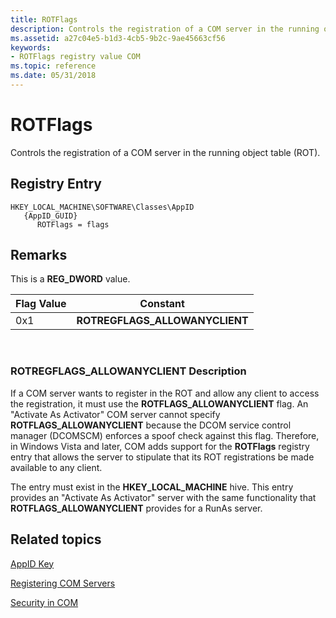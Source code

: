 ```yaml
---
title: ROTFlags
description: Controls the registration of a COM server in the running object table (ROT).
ms.assetid: a27c04e5-b1d3-4cb5-9b2c-9ae45663cf56
keywords:
- ROTFlags registry value COM
ms.topic: reference
ms.date: 05/31/2018
---
```


# ROTFlags

Controls the registration of a COM server in the running object table (ROT).

## Registry Entry

```
HKEY_LOCAL_MACHINE\SOFTWARE\Classes\AppID
   {AppID_GUID}
      ROTFlags = flags
```

## Remarks

This is a **REG\_DWORD** value.



| Flag Value | Constant                        |
|------------|---------------------------------|
| 0x1        | **ROTREGFLAGS\_ALLOWANYCLIENT** |



 

### ROTREGFLAGS\_ALLOWANYCLIENT Description

If a COM server wants to register in the ROT and allow any client to access the registration, it must use the **ROTFLAGS\_ALLOWANYCLIENT** flag. An "Activate As Activator" COM server cannot specify **ROTFLAGS\_ALLOWANYCLIENT** because the DCOM service control manager (DCOMSCM) enforces a spoof check against this flag. Therefore, in Windows Vista and later, COM adds support for the **ROTFlags** registry entry that allows the server to stipulate that its ROT registrations be made available to any client.

The entry must exist in the **HKEY\_LOCAL\_MACHINE** hive. This entry provides an "Activate As Activator" server with the same functionality that **ROTFLAGS\_ALLOWANYCLIENT** provides for a RunAs server.

## Related topics

<dl> <dt>

[AppID Key](appid-key.md)
</dt> <dt>

[Registering COM Servers](registering-com-servers.md)
</dt> <dt>

[Security in COM](security-in-com.md)
</dt> </dl>

 

 





